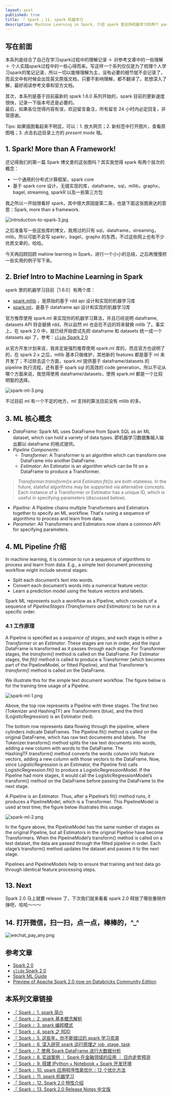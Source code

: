 ```yaml
---
layout: post
published: true
title: 『 Spark 』11. spark 机器学习
description: Machine Learning in Spark, 介绍 spark 里支持机器学习的两个 package，ml 和 mllib。 
---  
```



## 写在前面

本系列是综合了自己在学习spark过程中的理解记录 ＋ 对参考文章中的一些理解 ＋ 个人实践spark过程中的一些心得而来。写这样一个系列仅仅是为了梳理个人学习spark的笔记记录，所以一切以能够理解为主，没有必要的细节就不会记录了，而且文中有时候会出现英文原版文档，只要不影响理解，都不翻译了。若想深入了解，最好阅读参考文章和官方文档。

其次，本系列是基于目前最新的 spark 1.6.0 系列开始的，spark 目前的更新速度很快，记录一下版本号还是必要的。   
最后，如果各位觉得内容有误，欢迎留言备注，所有留言 24 小时内必定回复，非常感谢。     

Tips: 如果插图看起来不明显，可以：1. 放大网页；2. 新标签中打开图片，查看原图哦；3. 点击右边目录上方的 *present mode* 哦。


## 1. Spark! More than A Framework!

还记得我们的第一篇 Spark 博文里的这张图吗？其实我觉得 spark 有两个层次的概念：

- 一个通用的分布式计算框架，spark core
- 基于 spark core 设计，无缝实现的库，dataframe，sql，mllib，graphx，bagel, streaming, sparkR 以及一些第三方包

我之所以一开始很看好 spark，其中很大原因是第二条，也是下面这张图表达的意思：Spark, more than a framework.

![introduction-to-spark-3.jpg](../images/introduction-to-spark-3.jpg)

之后准备写一些这些库的博文，我用过的只有 sql，dataframe，streaming，mlib，所以可能不会写 sparkr，bagel，graphx 的东西，不过这些网上也有不少优质文章的，哈哈。

今天再回顾回顾 mahine learning in Spark，进行一个小小的总结，之后再慢慢把一些实用的例子写下来。

## 2. Brief Intro to Machine Learning in Spark

spark 里的机器学习目前［1.6.0］有两个库：

- [spark.mllib](http://spark.apache.org/docs/latest/mllib-guide.html) ，是原始的基于 rdd api 设计和实现的机器学习库 
- [spark.ml](http://spark.apache.org/docs/latest/ml-guide.html)，是基于 dataframe api 设计和实现的机器学习库

官方推荐使用 spark.ml 来实现你的机器学习算法，并且已经说明 dataframe, datasets API 将会替换 rdd，所以自然 ml 也会在不远的将来替换 mllib 了。事实上，在 spark 2.0 中，就已经开始尝试先把 dataframe 和 datasets 统一成一个 datasets api 了。参考：[`slide` Spark 2 0](http://www.slideshare.net/databricks/2016-spark-summit-east-keynote-matei-zaharia)

从官方开发计划来说，我肯定是强烈推荐使用 spark.ml 库的，而且官方也说明了的，在 spark 2.x 之后，mllib 基本只做维护，其他新的 features 都是基于 ml 来开发了；不过除去这个方面，spark.ml 提供基于 dataframe/datasets 的 pipeline 执行流程，还有基于 spark sql 的高效的 code generation，所以不论从哪个方面来说，我觉得使用 dataframe/datasets，使用 spark.ml 都是一个比较明智的选择。

![spark-ml-3.png](../images/spark-ml-3.png)

不过目前 ml 有一个不足的地方，ml 支持的算法目前没有 mllib 的多。


## 3. ML 核心概念

- *DataFrame*: Spark ML uses DataFrame from Spark SQL as an ML dataset, which can hold a variety of data types. 即机器学习数据集输入输出都以 dataframe 的格式提供。
- *Pipeline Components*:
    - *Transformer*: A Transformer is an algorithm which can transform one DataFrame into another DataFrame. 
    - *Estimator*: An Estimator is an algorithm which can be fit on a DataFrame to produce a Transformer. 

> *Transformer.transform()s* and *Estimator.fit()s* are both stateless. In the future, stateful algorithms may be supported via alternative concepts. Each instance of a Transformer or Estimator has a unique ID, which is useful in specifying parameters (discussed below).

- *Pipeline*: A Pipeline chains multiple Transformers and Estimators together to specify an ML workflow. That's runing a sequence of algorithms to process and learn from data. 
- *Parameter*: All Transformers and Estimators now share a common API for specifying parameters.

## 4. ML Pipeline 介绍

In machine learning, it is common to run a sequence of algorithms to process and learn from data. E.g., a simple text document processing workflow might include several stages:

- Split each document’s text into words.
- Convert each document’s words into a numerical feature vector.
- Learn a prediction model using the feature vectors and labels.

Spark ML represents such a workflow as a Pipeline, which consists of a sequence of *PipelineStages (Transformers and Estimators)* to be run in a specific order. 

### 4.1 工作原理

A Pipeline is specified as a *sequence of stages*, and each stage is either a *Transformer* or an *Estimator*. These stages are run in order, and the input DataFrame is transformed as it passes through each stage. For Transformer stages, the *transform()* method is called on the DataFrame. For Estimator stages, the *fit()* method is called to produce a Transformer (which becomes part of the PipelineModel, or fitted Pipeline), and that Transformer’s *transform()* method is called on the DataFrame.

We illustrate this for the simple text document workflow. The figure below is for the training time usage of a Pipeline.

![spark-ml-1.png](../images/spark-ml-1.png)

Above, the top row represents a Pipeline with three stages. The first two (Tokenizer and HashingTF) are Transformers (blue), and the third (LogisticRegression) is an Estimator (red). 

The bottom row represents data flowing through the pipeline, where cylinders indicate DataFrames. The Pipeline.fit() method is called on the original DataFrame, which has raw text documents and labels. The Tokenizer.transform() method splits the raw text documents into words, adding a new column with words to the DataFrame. The HashingTF.transform() method converts the words column into feature vectors, adding a new column with those vectors to the DataFrame. Now, since LogisticRegression is an Estimator, the Pipeline first calls LogisticRegression.fit() to produce a LogisticRegressionModel. If the Pipeline had more stages, it would call the LogisticRegressionModel’s transform() method on the DataFrame before passing the DataFrame to the next stage.

A Pipeline is an Estimator. Thus, after a Pipeline’s fit() method runs, it produces a PipelineModel, which is a Transformer. This PipelineModel is used at test time; the figure below illustrates this usage.

![spark-ml-2.png](../images/spark-ml-2.png)

In the figure above, the PipelineModel has the same number of stages as the original Pipeline, but all Estimators in the original Pipeline have become Transformers. When the PipelineModel’s transform() method is called on a test dataset, the data are passed through the fitted pipeline in order. Each stage’s transform() method updates the dataset and passes it to the next stage.

Pipelines and PipelineModels help to ensure that training and test data go through identical feature processing steps.


## 13. Next

Spark 2.0 马上就要 release 了，下次我们就来看看 spark 2.0 释放了哪些重磅炸弹吧，哈哈～～～

## 14. 打开微信，扫一扫，点一点，棒棒的，^_^

![wechat_pay_any.png](../images/wechat_pay_any.png)


## 参考文章

- [Spark 2 0](https://www.youtube.com/watch?v=ZFBgY0PwUeY&feature=youtu.be)
- [`slide` Spark 2 0](http://www.slideshare.net/databricks/2016-spark-summit-east-keynote-matei-zaharia)
- [Spark ML Guide](http://spark.apache.org/docs/latest/ml-guide.html)
- [Preview of Apache Spark 2.0 now on Databricks Community Edition](https://databricks.com/blog/2016/05/11/spark-2-0-technical-preview-easier-faster-and-smarter.html)



## 本系列文章链接

- [『 Spark 』1. spark 简介 ](http://litaotao.github.io/introduction-to-spark?s=inner)
- [『 Spark 』2. spark 基本概念解析 ](http://litaotao.github.io/spark-questions-concepts?s=inner)
- [『 Spark 』3. spark 编程模式 ](http://litaotao.github.io/spark-programming-model?s=inner)
- [『 Spark 』4. spark 之 RDD ](http://litaotao.github.io/spark-what-is-rdd?s=inner)
- [『 Spark 』5. 这些年，你不能错过的 spark 学习资源 ](http://litaotao.github.io/spark-resouces-blogs-paper?s=inner)
- [『 Spark 』6. 深入研究 spark 运行原理之 job, stage, task](http://litaotao.github.io/deep-into-spark-exection-model?s=inner)
- [『 Spark 』7. 使用 Spark DataFrame 进行大数据分析](http://litaotao.github.io/spark-dataframe-introduction?s=inner)
- [『 Spark 』8. 实战案例 ｜ Spark 在金融领域的应用 ｜ 日内走势预测](http://litaotao.github.io/spark-in-finance-and-investing?s=inner)
- [『 Spark 』9. 搭建 IPython + Notebook + Spark 开发环境](http://litaotao.github.io/ipython-notebook-spark?s=inner)
- [『 Spark 』10. spark 应用程序性能优化｜12 个优化方法](http://litaotao.github.io/boost-spark-application-performance?s=inner)
- [『 Spark 』11. spark 机器学习](http://litaotao.github.io/spark-mlib-machine-learning?s=inner)
- [『 Spark 』12. Spark 2.0 特性介绍](http://litaotao.github.io/spark-2.0-faster-easier-smarter?s=inner)
- [『 Spark 』13. Spark 2.0 Release Notes 中文版 ](http://litaotao.github.io/spark-2.0-release-notes-zh?s=inner)